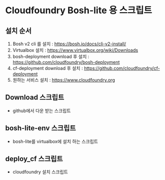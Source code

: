 # Cloudfoundry Bosh-lite 용 스크립트

## 설치 순서
  1. Bosh v2 cli 를 설치 : https://bosh.io/docs/cli-v2-install/
  2. Virtualbox 설치 : https://www.virtualbox.org/wiki/Downloads
  3. bosh-deployment download 후 설치 : https://github.com/cloudfoundry/bosh-deployment
  4. cf-deployment download 후 설치 : https://github.com/cloudfoundry/cf-deployment
  5. 원하는 서비스 설치 : https://www.cloudfoundry.org
  
## Download 스크립트
* github에서 다운 받는 스크립트

## bosh-lite-env 스크립트
* bosh-lite를 virtualbox에 설치 하는 스크립트

## deploy_cf 스크립트
* cloudfoundry 설치 스크립트

